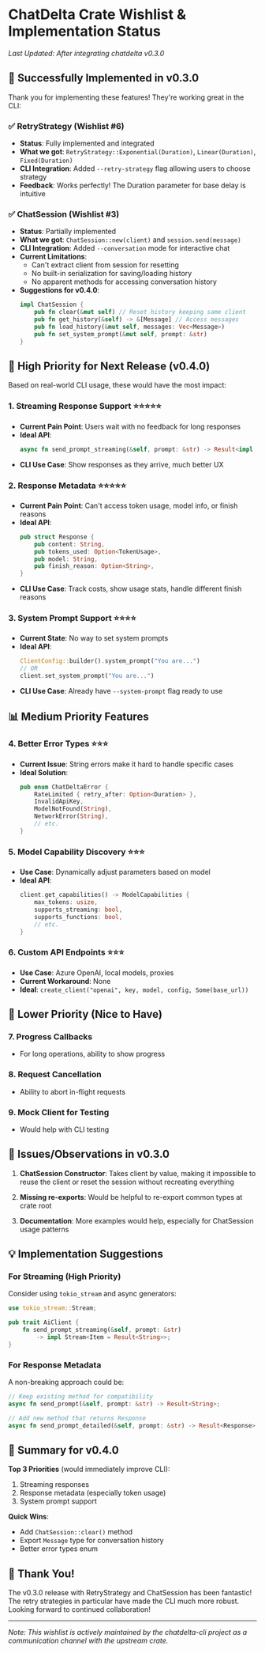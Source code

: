 # ChatDelta Crate Wishlist & Implementation Status

*Last Updated: After integrating chatdelta v0.3.0*

## 🎉 Successfully Implemented in v0.3.0

Thank you for implementing these features! They're working great in the CLI:

### ✅ RetryStrategy (Wishlist #6)
- **Status**: Fully implemented and integrated
- **What we got**: `RetryStrategy::Exponential(Duration)`, `Linear(Duration)`, `Fixed(Duration)`
- **CLI Integration**: Added `--retry-strategy` flag allowing users to choose strategy
- **Feedback**: Works perfectly! The Duration parameter for base delay is intuitive

### ✅ ChatSession (Wishlist #3) 
- **Status**: Partially implemented
- **What we got**: `ChatSession::new(client)` and `session.send(message)` 
- **CLI Integration**: Added `--conversation` mode for interactive chat
- **Current Limitations**: 
  - Can't extract client from session for resetting
  - No built-in serialization for saving/loading history
  - No apparent methods for accessing conversation history
- **Suggestions for v0.4.0**:
  ```rust
  impl ChatSession {
      pub fn clear(&mut self) // Reset history keeping same client
      pub fn get_history(&self) -> &[Message] // Access messages
      pub fn load_history(&mut self, messages: Vec<Message>)
      pub fn set_system_prompt(&mut self, prompt: &str)
  }
  ```

## 🚀 High Priority for Next Release (v0.4.0)

Based on real-world CLI usage, these would have the most impact:

### 1. Streaming Response Support ⭐⭐⭐⭐⭐
- **Current Pain Point**: Users wait with no feedback for long responses
- **Ideal API**:
  ```rust
  async fn send_prompt_streaming(&self, prompt: &str) -> Result<impl Stream<Item = Result<String>>>
  ```
- **CLI Use Case**: Show responses as they arrive, much better UX

### 2. Response Metadata ⭐⭐⭐⭐⭐
- **Current Pain Point**: Can't access token usage, model info, or finish reasons
- **Ideal API**:
  ```rust
  pub struct Response {
      pub content: String,
      pub tokens_used: Option<TokenUsage>,
      pub model: String,
      pub finish_reason: Option<String>,
  }
  ```
- **CLI Use Case**: Track costs, show usage stats, handle different finish reasons

### 3. System Prompt Support ⭐⭐⭐⭐
- **Current State**: No way to set system prompts
- **Ideal API**: 
  ```rust
  ClientConfig::builder().system_prompt("You are...")
  // OR
  client.set_system_prompt("You are...")
  ```
- **CLI Use Case**: Already have `--system-prompt` flag ready to use

## 📊 Medium Priority Features

### 4. Better Error Types ⭐⭐⭐
- **Current Issue**: String errors make it hard to handle specific cases
- **Ideal Solution**:
  ```rust
  pub enum ChatDeltaError {
      RateLimited { retry_after: Option<Duration> },
      InvalidApiKey,
      ModelNotFound(String),
      NetworkError(String),
      // etc.
  }
  ```

### 5. Model Capability Discovery ⭐⭐⭐
- **Use Case**: Dynamically adjust parameters based on model
- **Ideal API**:
  ```rust
  client.get_capabilities() -> ModelCapabilities {
      max_tokens: usize,
      supports_streaming: bool,
      supports_functions: bool,
      // etc.
  }
  ```

### 6. Custom API Endpoints ⭐⭐⭐
- **Use Case**: Azure OpenAI, local models, proxies
- **Current Workaround**: None
- **Ideal**: `create_client("openai", key, model, config, Some(base_url))`

## 💭 Lower Priority (Nice to Have)

### 7. Progress Callbacks
- For long operations, ability to show progress

### 8. Request Cancellation  
- Ability to abort in-flight requests

### 9. Mock Client for Testing
- Would help with CLI testing

## 🐛 Issues/Observations in v0.3.0

1. **ChatSession Constructor**: Takes client by value, making it impossible to reuse the client or reset the session without recreating everything

2. **Missing re-exports**: Would be helpful to re-export common types at crate root

3. **Documentation**: More examples would help, especially for ChatSession usage patterns

## 💡 Implementation Suggestions

### For Streaming (High Priority)
Consider using `tokio_stream` and async generators:
```rust
use tokio_stream::Stream;

pub trait AiClient {
    fn send_prompt_streaming(&self, prompt: &str) 
        -> impl Stream<Item = Result<String>>;
}
```

### For Response Metadata
A non-breaking approach could be:
```rust
// Keep existing method for compatibility
async fn send_prompt(&self, prompt: &str) -> Result<String>;

// Add new method that returns Response
async fn send_prompt_detailed(&self, prompt: &str) -> Result<Response>;
```

## 🎯 Summary for v0.4.0

**Top 3 Priorities** (would immediately improve CLI):
1. Streaming responses
2. Response metadata (especially token usage)
3. System prompt support

**Quick Wins**:
- Add `ChatSession::clear()` method
- Export `Message` type for conversation history
- Better error types enum

## 🙏 Thank You!

The v0.3.0 release with RetryStrategy and ChatSession has been fantastic! The retry strategies in particular have made the CLI much more robust. Looking forward to continued collaboration!

---
*Note: This wishlist is actively maintained by the chatdelta-cli project as a communication channel with the upstream crate.*